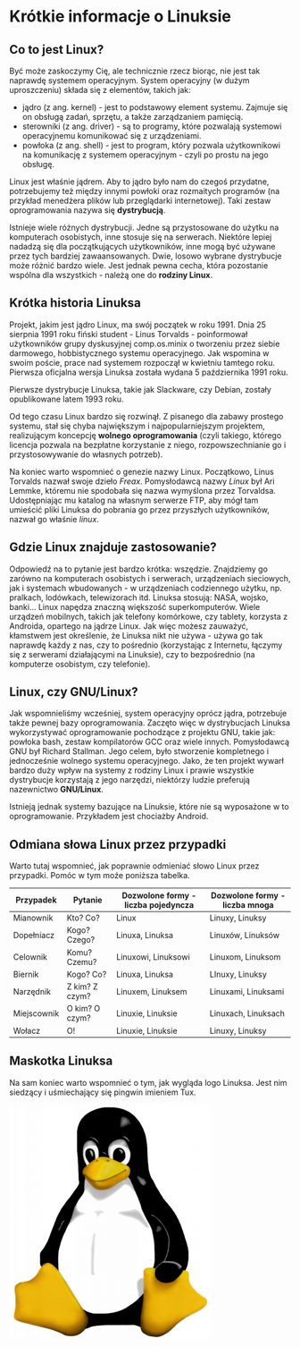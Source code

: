 # Krótkie informacje o Linuksie

## Co to jest Linux?

Być może zaskoczymy Cię, ale technicznie rzecz biorąc, nie jest tak naprawdę systemem operacyjnym. System operacyjny (w dużym uproszczeniu) składa się z elementów, takich jak:

- jądro (z ang. kernel) - jest to podstawowy element systemu. Zajmuje się on obsługą zadań, sprzętu, a także zarządzaniem pamięcią.
- sterowniki (z ang. driver) - są to programy, które pozwalają systemowi operacyjnemu komunikować się z urządzeniami.
- powłoka (z ang. shell) - jest to program, który pozwala użytkownikowi na komunikację z systemem operacyjnym - czyli po prostu na jego obsługę.

Linux jest właśnie jądrem. Aby to jądro było nam do czegoś przydatne, potrzebujemy też między innymi powłoki oraz rozmaitych programów (na przykład menedżera plików lub przeglądarki internetowej). Taki zestaw oprogramowania nazywa się **dystrybucją**.

Istnieje wiele różnych dystrybucji. Jedne są przystosowane do użytku na komputerach osobistych, inne stosuje się na serwerach. Niektóre lepiej nadadzą się dla początkujących użytkowników, inne mogą być używane przez tych bardziej zawaansowanych. Dwie, losowo wybrane dystrybucje może różnić bardzo wiele. Jest jednak pewna cecha, która pozostanie wspólna dla wszystkich - należą one do **rodziny Linux**.

## Krótka historia Linuksa

Projekt, jakim jest jądro Linux, ma swój początek w roku 1991. Dnia 25 sierpnia 1991 roku fiński student - Linus Torvalds - poinformował użytkowników grupy dyskusyjnej comp.os.minix o tworzeniu przez siebie darmowego, hobbistycznego systemu operacyjnego. Jak wspomina w swoim poście, prace nad systemem rozpoczął w kwietniu tamtego roku. Pierwsza oficjalna wersja Linuksa została wydana 5 października 1991 roku.

Pierwsze dystrybucje Linuksa, takie jak Slackware, czy Debian, zostały opublikowane latem 1993 roku.

Od tego czasu Linux bardzo się rozwinął. Z pisanego dla zabawy prostego systemu, stał się chyba największym i najpopularniejszym projektem, realizującym koncepcję **wolnego oprogramowania** (czyli takiego, którego licencja pozwala na bezpłatne korzystanie z niego, rozpowszechnianie go i przystosowywanie do własnych potrzeb).

Na koniec warto wspomnieć o genezie nazwy Linux. Początkowo, Linus Torvalds nazwał swoje dzieło *Freax*. Pomysłodawcą nazwy *Linux* był Ari Lemmke, któremu nie spodobała się nazwa wymyślona przez Torvaldsa. Udostępniając mu katalog na własnym serwerze FTP, aby mógł tam umieścić pliki Linuksa do pobrania go przez przyszłych użytkowników, nazwał go właśnie *linux*.

## Gdzie Linux znajduje zastosowanie?

Odpowiedź na to pytanie jest bardzo krótka: wszędzie. Znajdziemy go zarówno na komputerach osobistych i serwerach, urządzeniach sieciowych, jak i systemach wbudowanych - w urządzeniach codziennego użytku, np. pralkach, lodówkach, telewizorach itd. Linuksa stosują: NASA, wojsko, banki... Linux napędza znaczną większość superkomputerów. Wiele urządzeń mobilnych, takich jak telefony komórkowe, czy tablety, korzysta z Androida, opartego na jądrze Linux. Jak więc możesz zauważyć, kłamstwem jest określenie, że Linuksa nikt nie używa - używa go tak naprawdę każdy z nas, czy to pośrednio (korzystając z Internetu, łączymy się z serwerami działającymi na Linuksie), czy to bezpośrednio (na komputerze osobistym, czy telefonie).

## Linux, czy GNU/Linux?

Jak wspomnieliśmy wcześniej, system operacyjny oprócz jądra, potrzebuje także pewnej bazy oprogramowania. Zaczęto więc w dystrybucjach Linuksa wykorzystywać oprogramowanie pochodzące z projektu GNU, takie jak: powłoka bash, zestaw kompilatorów GCC oraz wiele innych. Pomysłodawcą GNU był Richard Stallman. Jego celem, było stworzenie kompletnego i jednocześnie  wolnego systemu operacyjnego. Jako, że ten projekt wywarł bardzo duży wpływ na systemy z rodziny Linux i prawie wszystkie dystrybucje korzystają z jego narzędzi, niektórzy ludzie preferują nazewnictwo **GNU/Linux**.

Istnieją jednak systemy bazujące na Linuksie, które nie są wyposażone w to oprogramowanie. Przykładem jest chociażby Android.

## Odmiana słowa Linux przez przypadki

Warto tutaj wspomnieć, jak poprawnie odmieniać słowo Linux przez przypadki. Pomóc w tym moźe poniższa tabelka.

| Przypadek   | Pytanie        | Dozwolone formy - liczba pojedyncza | Dozwolone formy - liczba mnoga |
| ----------- | -------------- | ----------------------------------- | ------------------------------ |
| Mianownik   | Kto? Co?       | Linux                               | Linuxy, Linuksy                |
| Dopełniacz  | Kogo? Czego?   | Linuxa, Linuksa                     | Linuxów, Linuksów              |
| Celownik    | Komu? Czemu?   | Linuxowi, Linuksowi                 | Linuxom, Linuksom              |
| Biernik     | Kogo? Co?      | Linuxa, Linuksa                     | LInuxy, Linuksy                |
| Narzędnik   | Z kim? Z czym? | Linuxem, Linuksem                   | Linuxami, Linuksami            |
| Miejscownik | O kim? O czym? | Linuxie, Linuksie                   | Linuxach, Linuksach            |
| Wołacz      | O!             | Linuxie, Linuksie                   | Linuxy, Linuksy                |

## Maskotka Linuksa

Na sam koniec warto wspomnieć o tym, jak wygląda logo Linuksa. Jest nim siedzący i uśmiechający się pingwin imieniem Tux.

![Pingwin Tux](../images/Wprowadzenie/tux.png)

